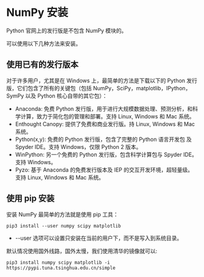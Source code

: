 # NumPy 安装

Python 官网上的发行版是不包含 NumPy 模块的。

可以使用以下几种方法来安装。

## 使用已有的发行版本

对于许多用户，尤其是在 Windows 上，最简单的方法是下载以下的 Python 发行版，它们包含了所有的关键包（包括 NumPy，SciPy，matplotlib，IPython，SymPy 以及 Python 核心自带的其它包）：

* Anaconda: 免费 Python 发行版，用于进行大规模数据处理、预测分析，和科学计算，致力于简化包的管理和部署。支持 Linux, Windows 和 Mac 系统。
* Enthought Canopy: 提供了免费和商业发行版。持 Linux, Windows 和 Mac 系统。
* Python(x,y): 免费的 Python 发行版，包含了完整的 Python 语言开发包 及 Spyder IDE。支持 Windows，仅限 Python 2 版本。
* WinPython: 另一个免费的 Python 发行版，包含科学计算包与 Spyder IDE。支持 Windows。
* Pyzo: 基于 Anaconda 的免费发行版本及 IEP 的交互开发环境，超轻量级。 支持 Linux, Windows 和 Mac 系统。

## 使用 pip 安装

安装 NumPy 最简单的方法就是使用 pip 工具：

```shell
pip3 install --user numpy scipy matplotlib
```

* --user 选项可以设置只安装在当前的用户下，而不是写入到系统目录。

默认情况使用国外线路，国外太慢，我们使用清华的镜像就可以:

```shell
pip3 install numpy scipy matplotlib -i https://pypi.tuna.tsinghua.edu.cn/simple
```
